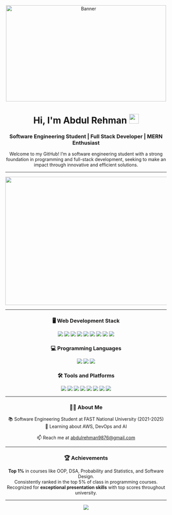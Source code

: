 <!-- Header Section with a Cool Banner -->
<div align="center"> 
<div>
  <img src="https://i.pinimg.com/originals/6f/e6/27/6fe62789fc50c205afba2471a1ffd106.gif" alt="Banner" width="500" height="300"/>
</div>

<h1>Hi, I'm Abdul Rehman   <img src="https://media.giphy.com/media/hvRJCLFzcasrR4ia7z/giphy.gif" width="30"> 
</h1>
<h3>Software Engineering Student | Full Stack Developer | MERN Enthusiast</h3>

<!-- Introduction with GIF -->
  Welcome to my GitHub! I’m a software engineering student with a strong foundation in programming and full-stack development, seeking to make an impact through innovative and efficient solutions.
  
---
 <img src="http://github-profile-summary-cards.vercel.app/api/cards/profile-details?username=AbdulRehman-9876&theme=github_dark" alt="Banner" width="8000" height="400"/>

---
### 🖥️ Web Development Stack
<p align="center">
  <img src="https://img.shields.io/badge/-React-61DAFB?style=flat&logo=react&logoColor=black"/>
  <img src="https://img.shields.io/badge/-Redux-764ABC?style=flat&logo=redux&logoColor=white"/>
  <img src="https://img.shields.io/badge/-Node.js-339933?style=flat&logo=node.js&logoColor=white"/>
  <img src="https://img.shields.io/badge/-Express-000000?style=flat&logo=express&logoColor=white"/>
  <img src="https://img.shields.io/badge/-MongoDB-47A248?style=flat&logo=mongodb&logoColor=white"/>
  <img src="https://img.shields.io/badge/-JavaScript-F7DF1E?style=flat&logo=javascript&logoColor=black"/>
  <img src="https://img.shields.io/badge/-HTML-E34F26?style=flat&logo=html5&logoColor=white"/>
  <img src="https://img.shields.io/badge/-CSS-1572B6?style=flat&logo=css3&logoColor=white"/>
  <img src="https://img.shields.io/badge/-Bootstrap-7952B3?style=flat&logo=bootstrap&logoColor=white"/>
</p>

### 💻 Programming Languages
<p align="center">
  <img src="https://img.shields.io/badge/-C++-00599C?style=flat&logo=cplusplus&logoColor=white"/>
  <img src="https://img.shields.io/badge/-Java-007396?style=flat&logo=java&logoColor=white"/>
  <img src="https://img.shields.io/badge/-Python-3776AB?style=flat&logo=python&logoColor=white"/>
</p>

### 🛠️ Tools and Platforms
<p align="center">
  <img src="https://img.shields.io/badge/-Git-F05032?style=flat&logo=git&logoColor=white"/>
  <img src="https://img.shields.io/badge/-GitHub-181717?style=flat&logo=github&logoColor=white"/>
  <img src="https://img.shields.io/badge/-GitLab-FC6D26?style=flat&logo=gitlab&logoColor=white"/>
  <img src="https://img.shields.io/badge/-Firebase-FFCA28?style=flat&logo=firebase&logoColor=black"/>
  <img src="https://img.shields.io/badge/-Oracle-F80000?style=flat&logo=oracle&logoColor=white"/>
  <img src="https://img.shields.io/badge/-XAMPP-FB7A24?style=flat&logo=xampp&logoColor=white"/>
  <img src="https://img.shields.io/badge/-Apache-D22128?style=flat&logo=apache&logoColor=white"/>
  <img src="https://img.shields.io/badge/-MySQL-4479A1?style=flat&logo=mysql&logoColor=white"/>
</p>


---
### 👨‍💻 About Me

 📚 Software Engineering Student at FAST National University (2021-2025)<br/>
 🌱 Learning about AWS, DevOps and AI <br/><br/>
 📫 Reach me at [abdulrehman9876@gmail.com](mailto:abdulrehman9876@gmail.com)<br/>

---

### 🏆 Achievements
 **Top 1%** in courses like OOP, DSA, Probability and Statistics, and Software Design.<br/>
 Consistently ranked in the top 5% of class in programming courses.<br/>
 Recognized for **exceptional presentation skills** with top scores throughout university.<br/>

---

<!-- Footer Section with Contact Links -->
<p align="center">
  <a href="https://linkedin.com/in/abdulrehman-butt-">
    <img src="https://img.shields.io/badge/LinkedIn-blue?style=flat&logo=linkedin&labelColor=blue"/>
  </a>
</p>
</div>
